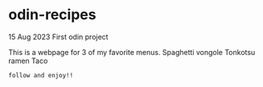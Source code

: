 # odin-recipes
15 Aug 2023
First odin project

This is a webpage for 3 of my favorite menus.
    Spaghetti vongole
    Tonkotsu ramen
    Taco

    follow and enjoy!!
